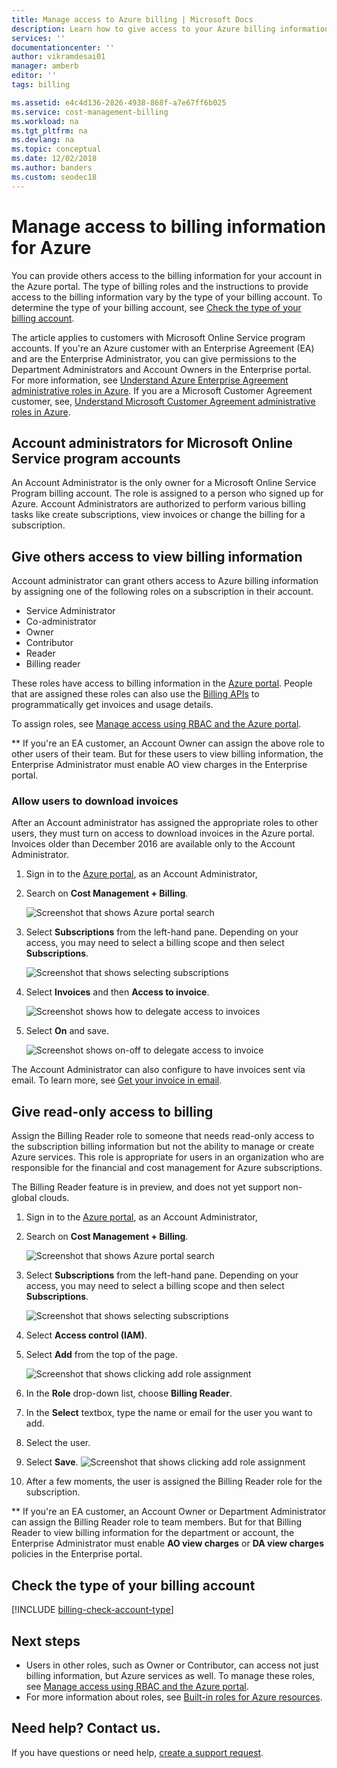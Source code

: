 ```yaml
---
title: Manage access to Azure billing | Microsoft Docs
description: Learn how to give access to your Azure billing information for members of your team.
services: ''
documentationcenter: ''
author: vikramdesai01
manager: amberb
editor: ''
tags: billing

ms.assetid: e4c4d136-2826-4938-868f-a7e67ff6b025
ms.service: cost-management-billing
ms.workload: na
ms.tgt_pltfrm: na
ms.devlang: na
ms.topic: conceptual
ms.date: 12/02/2018
ms.author: banders
ms.custom: seodec18
---
```

# Manage access to billing information for Azure

You can provide others access to the billing information for your account in the Azure portal. The type of billing roles and the instructions to provide access to the billing information vary by the type of your billing account. To determine the type of your billing account, see [Check the type of your billing account](#check-the-type-of-your-billing-account).

The article applies to customers with Microsoft Online Service program accounts. If you're an Azure customer with an Enterprise Agreement (EA) and are the Enterprise Administrator, you can give permissions to the Department Administrators and Account Owners in the Enterprise portal. For more information, see [Understand Azure Enterprise Agreement administrative roles in Azure](../../billing/billing-understand-ea-roles.md). If you are a Microsoft Customer Agreement customer, see, [Understand Microsoft Customer Agreement administrative roles in Azure](../../billing/billing-understand-mca-roles.md).

## Account administrators for Microsoft Online Service program accounts

An Account Administrator is the only owner for a Microsoft Online Service Program billing account. The role is assigned to a person who signed up for Azure. Account Administrators are authorized to perform various billing tasks like create subscriptions, view invoices or change the billing for a subscription.

## Give others access to view billing information

Account administrator can grant others access to Azure billing information by assigning one of the following roles on a subscription in their account.

- Service Administrator
- Co-administrator
- Owner
- Contributor
- Reader
- Billing reader

These roles have access to billing information in the [Azure portal](https://portal.azure.com/). People that are assigned these roles can also use the [Billing APIs](billing-usage-rate-card-overview.md) to programmatically get invoices and usage details.

To assign roles, see [Manage access using RBAC and the Azure portal](../../role-based-access-control/role-assignments-portal.md).

** If you're an EA customer, an Account Owner can assign the above role to other users of their team. But for these users to view billing information, the Enterprise Administrator must enable AO view charges in the Enterprise portal.


### <a name="opt-in"></a> Allow users to download invoices

After an Account administrator has assigned the appropriate roles to other users, they must turn on access to download invoices in the Azure portal. Invoices older than December 2016 are available only to the Account Administrator.

1. Sign in to the [Azure portal](https://portal.azure.com/), as an Account Administrator,

1. Search on **Cost Management + Billing**.

    ![Screenshot that shows Azure portal search](./media/manage-billing-access/billing-search-cost-management-billing.png)

1. Select **Subscriptions** from the left-hand pane. Depending on your access, you may need to select a billing scope and then select **Subscriptions**.

    ![Screenshot that shows selecting subscriptions](./media/manage-billing-access/billing-select-subscriptions.png)

1. Select **Invoices** and then **Access to invoice**.

    ![Screenshot shows how to delegate access to invoices](./media/manage-billing-access/aa-optin01.png)

1. Select **On** and save.

    ![Screenshot shows on-off to delegate access to invoice](./media/manage-billing-access/aa-optinallow01.png)

The Account Administrator can also configure to have invoices sent via email. To learn more, see [Get your invoice in email](download-azure-invoice-daily-usage-date.md).

## Give read-only access to billing

Assign the Billing Reader role to someone that needs read-only access to the subscription billing information but not the ability to manage or create Azure services. This role is appropriate for users in an organization who are responsible for the financial and cost management for Azure subscriptions.

The Billing Reader feature is in preview, and does not yet support non-global clouds.

1. Sign in to the [Azure portal](https://portal.azure.com/), as an Account Administrator,

1. Search on **Cost Management + Billing**.

    ![Screenshot that shows Azure portal search](./media/manage-billing-access/billing-search-cost-management-billing.png)

1. Select **Subscriptions** from the left-hand pane. Depending on your access, you may need to select a billing scope and then select **Subscriptions**.

    ![Screenshot that shows selecting subscriptions](./media/manage-billing-access/billing-select-subscriptions.png)

1. Select **Access control (IAM)**.
1. Select **Add** from the top of the page.

    ![Screenshot that shows clicking add role assignment](./media/manage-billing-access/billing-click-add-role-assignment.png)

1. In the **Role** drop-down list, choose **Billing Reader**.
1. In the **Select** textbox, type the name or email for the user you want to add.
1. Select the user.
1. Select **Save**.
    ![Screenshot that shows clicking add role assignment](./media/manage-billing-access/billing-save-role-assignment.png)

1. After a few moments, the user is assigned the Billing Reader role for the subscription.

** If you're an EA customer, an Account Owner or Department Administrator can assign the Billing Reader role to team members. But for that Billing Reader to view billing information for the department or account, the Enterprise Administrator must enable  **AO view charges** or **DA view charges** policies in the Enterprise portal.

## Check the type of your billing account
[!INCLUDE [billing-check-account-type](../../../includes/billing-check-account-type.md)]

## Next steps

- Users in other roles, such as Owner or Contributor, can access not just billing information, but Azure services as well. To manage these roles, see [Manage access using RBAC and the Azure portal](../../role-based-access-control/role-assignments-portal.md).
- For more information about roles, see [Built-in roles for Azure resources](../../role-based-access-control/built-in-roles.md).

## Need help? Contact us.

If you have questions or need help,  [create a support request](https://go.microsoft.com/fwlink/?linkid=2083458).
